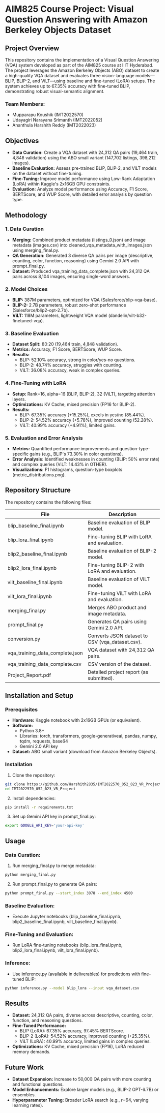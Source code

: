 # AIM825 Course Project: Visual Question Answering with Amazon Berkeley Objects Dataset

## Project Overview
This repository contains the implementation of a Visual Question Answering (VQA) system developed as part of the AIM825 course at IIIT Hyderabad. The project leverages the Amazon Berkeley Objects (ABO) dataset to create a high-quality VQA dataset and evaluates three vision-language models—BLIP, BLIP-2, and ViLT—using baseline and fine-tuned (LoRA) setups. The system achieves up to 67.35% accuracy with fine-tuned BLIP, demonstrating robust visual-semantic alignment.

### Team Members:
- Mupparapu Koushik (IMT2022570)
- Udayagiri Narayana Srimanth (IMT2022052)
- Ananthula Harshith Reddy (IMT2022023)

## Objectives
- **Data Curation:** Create a VQA dataset with 24,312 QA pairs (19,464 train, 4,848 validation) using the ABO small variant (147,702 listings, 398,212 images).
- **Baseline Evaluation:** Assess pre-trained BLIP, BLIP-2, and ViLT models on the dataset without fine-tuning.
- **Fine-Tuning:** Improve model performance using Low-Rank Adaptation (LoRA) within Kaggle's 2x16GB GPU constraints.
- **Evaluation:** Analyze model performance using Accuracy, F1 Score, BERTScore, and WUP Score, with detailed error analysis by question type.

## Methodology

### 1. Data Curation
- **Merging:** Combined product metadata (listings_0.json) and image metadata (images.csv) into cleaned_vqa_metadata_with_images.json using merging_final.py.
- **QA Generation:** Generated 3 diverse QA pairs per image (descriptive, counting, color, function, reasoning) using Gemini 2.0 API with prompt_final.py.
- **Dataset:** Produced vqa_training_data_complete.json with 24,312 QA pairs across 8,104 images, ensuring single-word answers.

### 2. Model Choices
- **BLIP:** 387M parameters, optimized for VQA (Salesforce/blip-vqa-base).
- **BLIP-2:** 2.7B parameters, robust zero-shot performance (Salesforce/blip2-opt-2.7b).
- **ViLT:** 118M parameters, lightweight VQA model (dandelin/vilt-b32-finetuned-vqa).

### 3. Baseline Evaluation
- **Dataset Split:** 80:20 (19,464 train, 4,848 validation).
- **Metrics:** Accuracy, F1 Score, BERTScore, WUP Score.
- **Results:**
  - BLIP: 52.10% accuracy, strong in color/yes-no questions.
  - BLIP-2: 48.74% accuracy, struggles with counting.
  - ViLT: 36.08% accuracy, weak in complex queries.

### 4. Fine-Tuning with LoRA
- **Setup:** Rank=16, alpha=16 (BLIP, BLIP-2), 32 (ViLT), targeting attention layers.
- **Optimizations:** KV Cache, mixed precision (FP16 for BLIP-2).
- **Results:**
  - BLIP: 67.35% accuracy (+15.25%), excels in yes/no (85.44%).
  - BLIP-2: 54.52% accuracy (+5.78%), improved counting (52.28%).
  - ViLT: 40.99% accuracy (+4.91%), limited gains.

### 5. Evaluation and Error Analysis
- **Metrics:** Quantified performance improvements and question-type-specific gains (e.g., BLIP's 73.30% in color questions).
- **Error Analysis:** Identified weaknesses in counting (BLIP: 50% error rate) and complex queries (ViLT: 14.43% in OTHER).
- **Visualizations:** F1 histograms, question-type boxplots (metric_distributions.png).

## Repository Structure
The repository contains the following files:

| File | Description |
|------|-------------|
| blip_baseline_final.ipynb | Baseline evaluation of BLIP model. |
| blip_lora_final.ipynb | Fine-tuning BLIP with LoRA and evaluation. |
| blip2_baseline_final.ipynb | Baseline evaluation of BLIP-2 model. |
| blip2_lora_final.ipynb | Fine-tuning BLIP-2 with LoRA and evaluation. |
| vilt_baseline_final.ipynb | Baseline evaluation of ViLT model. |
| vilt_lora_final.ipynb | Fine-tuning ViLT with LoRA and evaluation. |
| merging_final.py | Merges ABO product and image metadata. |
| prompt_final.py | Generates QA pairs using Gemini 2.0 API. |
| conversion.py | Converts JSON dataset to CSV (vqa_dataset.csv). |
| vqa_training_data_complete.json | VQA dataset with 24,312 QA pairs. |
| vqa_training_data_complete.csv | CSV version of the dataset. |
| Project_Report.pdf | Detailed project report (as submitted). |

## Installation and Setup

### Prerequisites
- **Hardware:** Kaggle notebook with 2x16GB GPUs (or equivalent).
- **Software:**
  - Python 3.8+
  - Libraries: torch, transformers, google-generativeai, pandas, numpy, tqdm, requests, base64
  - Gemini 2.0 API key
- **Dataset:** ABO small variant (download from Amazon Berkeley Objects).

### Installation

1. Clone the repository:
```bash
git clone https://github.com/Harshith2835/IMT2022570_052_023_VR_Project.git
cd IMT2022570_052_023_VR_Project
```

2. Install dependencies:
```bash
pip install -r requirements.txt
```

3. Set up Gemini API key in prompt_final.py:
```bash
export GOOGLE_API_KEY='your-api-key'
```

## Usage

### Data Curation:
1. Run merging_final.py to merge metadata:
```bash
python merging_final.py
```

2. Run prompt_final.py to generate QA pairs:
```bash
python prompt_final.py --start_index 3078 --end_index 4500
```

### Baseline Evaluation:
- Execute Jupyter notebooks (blip_baseline_final.ipynb, blip2_baseline_final.ipynb, vilt_baseline_final.ipynb).

### Fine-Tuning and Evaluation:
- Run LoRA fine-tuning notebooks (blip_lora_final.ipynb, blip2_lora_final.ipynb, vilt_lora_final.ipynb).

### Inference:
- Use inference.py (available in deliverables) for predictions with fine-tuned BLIP:
```bash
python inference.py --model blip_lora --input vqa_dataset.csv
```

## Results

- **Dataset:** 24,312 QA pairs, diverse across descriptive, counting, color, function, and reasoning questions.
- **Fine-Tuned Performance:**
  - BLIP (LoRA): 67.35% accuracy, 97.45% BERTScore.
  - BLIP-2 (LoRA): 54.52% accuracy, improved counting (+25.35%).
  - ViLT (LoRA): 40.99% accuracy, limited gains in complex queries.
- **Optimizations:** KV Cache, mixed precision (FP16), LoRA reduced memory demands.

## Future Work

- **Dataset Expansion:** Increase to 50,000 QA pairs with more counting and functional questions.
- **Model Enhancements:** Explore larger models (e.g., BLIP-2 OPT-6.7B) or ensembles.
- **Hyperparameter Tuning:** Broader LoRA search (e.g., r=64, varying learning rates).
